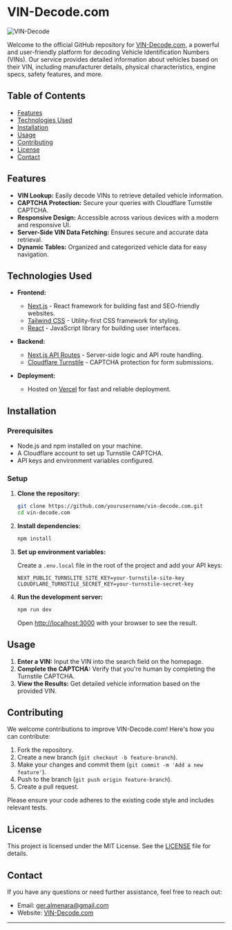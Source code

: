 # VIN-Decode.com

![VIN-Decode](https://www.regcheck.org.uk/image.aspx/@S0lBIFNwb3J0YWdl)

Welcome to the official GitHub repository for [VIN-Decode.com](https://vin-decode.com), a powerful and user-friendly platform for decoding Vehicle Identification Numbers (VINs). Our service provides detailed information about vehicles based on their VIN, including manufacturer details, physical characteristics, engine specs, safety features, and more.

## Table of Contents

- [Features](#features)
- [Technologies Used](#technologies-used)
- [Installation](#installation)
- [Usage](#usage)
- [Contributing](#contributing)
- [License](#license)
- [Contact](#contact)

## Features

- **VIN Lookup:** Easily decode VINs to retrieve detailed vehicle information.
- **CAPTCHA Protection:** Secure your queries with Cloudflare Turnstile CAPTCHA.
- **Responsive Design:** Accessible across various devices with a modern and responsive UI.
- **Server-Side VIN Data Fetching:** Ensures secure and accurate data retrieval.
- **Dynamic Tables:** Organized and categorized vehicle data for easy navigation.

## Technologies Used

- **Frontend:**
  - [Next.js](https://nextjs.org/) - React framework for building fast and SEO-friendly websites.
  - [Tailwind CSS](https://tailwindcss.com/) - Utility-first CSS framework for styling.
  - [React](https://reactjs.org/) - JavaScript library for building user interfaces.

- **Backend:**
  - [Next.js API Routes](https://nextjs.org/docs/api-routes/introduction) - Server-side logic and API route handling.
  - [Cloudflare Turnstile](https://developers.cloudflare.com/turnstile/) - CAPTCHA protection for form submissions.

- **Deployment:**
  - Hosted on [Vercel](https://vercel.com/) for fast and reliable deployment.

## Installation

### Prerequisites

- Node.js and npm installed on your machine.
- A Cloudflare account to set up Turnstile CAPTCHA.
- API keys and environment variables configured.

### Setup

1. **Clone the repository:**

   ```bash
   git clone https://github.com/yourusername/vin-decode.com.git
   cd vin-decode.com
   ```

2. **Install dependencies:**

   ```bash
   npm install
   ```

3. **Set up environment variables:**

   Create a `.env.local` file in the root of the project and add your API keys:

   ```plaintext
   NEXT_PUBLIC_TURNSLITE_SITE_KEY=your-turnstile-site-key
   CLOUDFLARE_TURNSTILE_SECRET_KEY=your-turnstile-secret-key
   ```

4. **Run the development server:**

   ```bash
   npm run dev
   ```

   Open [http://localhost:3000](http://localhost:3000) with your browser to see the result.

## Usage

1. **Enter a VIN:** Input the VIN into the search field on the homepage.
2. **Complete the CAPTCHA:** Verify that you're human by completing the Turnstile CAPTCHA.
3. **View the Results:** Get detailed vehicle information based on the provided VIN.

## Contributing

We welcome contributions to improve VIN-Decode.com! Here's how you can contribute:

1. Fork the repository.
2. Create a new branch (`git checkout -b feature-branch`).
3. Make your changes and commit them (`git commit -m 'Add a new feature'`).
4. Push to the branch (`git push origin feature-branch`).
5. Create a pull request.

Please ensure your code adheres to the existing code style and includes relevant tests.

## License

This project is licensed under the MIT License. See the [LICENSE](LICENSE) file for details.

## Contact

If you have any questions or need further assistance, feel free to reach out:

- Email: ger.almenara@gmail.com
- Website: [VIN-Decode.com](https://vin-decode.com)

---